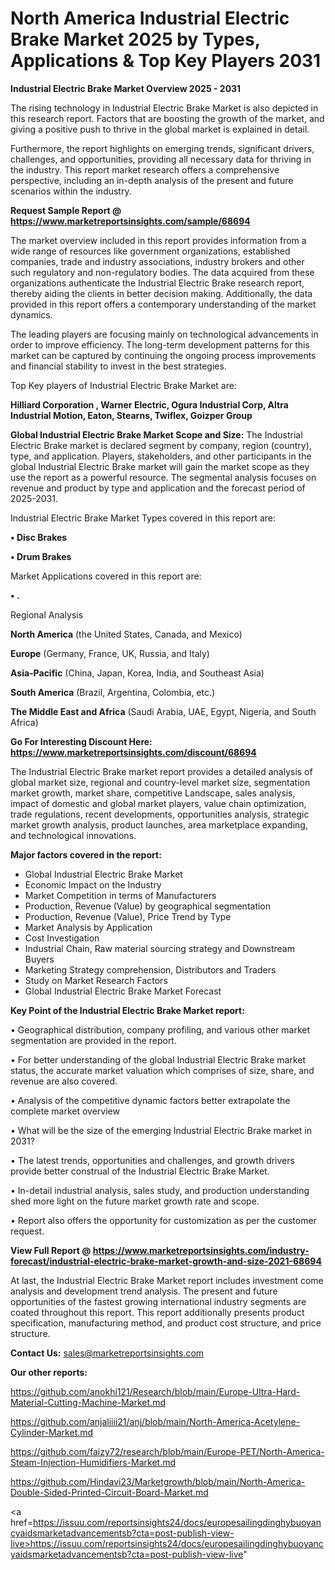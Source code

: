 # North America Industrial Electric Brake Market 2025 by Types, Applications & Top Key Players 2031

<Strong> Industrial Electric Brake Market Overview 2025 - 2031</strong>

The rising technology in Industrial Electric Brake Market is also depicted in this research report. Factors that are boosting the growth of the market, and giving a positive push to thrive in the global market is explained in detail.

Furthermore, the report highlights on emerging trends, significant drivers, challenges, and opportunities, providing all necessary data for thriving in the industry. This report market research offers a comprehensive perspective, including an in-depth analysis of the present and future scenarios within the industry.

<strong>Request Sample Report @ <a href=https://www.marketreportsinsights.com/sample/68694>https://www.marketreportsinsights.com/sample/68694</a></strong>

The market overview included in this report provides information from a wide range of resources like government organizations, established companies, trade and industry associations, industry brokers and other such regulatory and non-regulatory bodies. The data acquired from these organizations authenticate the Industrial Electric Brake research report, thereby aiding the clients in better decision making. Additionally, the data provided in this report offers a contemporary understanding of the market dynamics.

The leading players are focusing mainly on technological advancements in order to improve efficiency. The long-term development patterns for this market can be captured by continuing the ongoing process improvements and financial stability to invest in the best strategies.

Top Key players of Industrial Electric Brake Market are:

<strong>Hilliard Corporation , Warner Electric, Ogura Industrial Corp, Altra Industrial Motion, Eaton, Stearns, Twiflex, Goizper Group</strong>

<strong><b>Global Industrial Electric Brake Market Scope and Size:</b></strong>
The Industrial Electric Brake market is declared segment by company, region (country), type, and application. Players, stakeholders, and other participants in the global Industrial Electric Brake market will gain the market scope as they use the report as a powerful resource. The segmental analysis focuses on revenue and product by type and application and the forecast period of 2025-2031.

Industrial Electric Brake Market Types covered in this report are:

<strong>• Disc Brakes

• Drum Brakes</strong>

Market Applications covered in this report are:

<strong>• .</strong> 

Regional Analysis

<strong>North America</strong> (the United States, Canada, and Mexico)

<strong>Europe</strong> (Germany, France, UK, Russia, and Italy)

<strong>Asia-Pacific</strong> (China, Japan, Korea, India, and Southeast Asia)

<strong>South America</strong> (Brazil, Argentina, Colombia, etc.)

<strong>The Middle East and Africa</strong> (Saudi Arabia, UAE, Egypt, Nigeria, and South Africa)

<strong>Go For Interesting Discount Here: <a href=https://www.marketreportsinsights.com/discount/68694>https://www.marketreportsinsights.com/discount/68694</a></strong>

The Industrial Electric Brake market report provides a detailed analysis of global market size, regional and country-level market size, segmentation market growth, market share, competitive Landscape, sales analysis, impact of domestic and global market players, value chain optimization, trade regulations, recent developments, opportunities analysis, strategic market growth analysis, product launches, area marketplace expanding, and technological innovations.

<strong><b>Major factors covered in the report:</b></strong>
<ul>
  <li>Global Industrial Electric Brake Market </li>
  <li>Economic Impact on the Industry</li>
  <li>Market Competition in terms of Manufacturers</li>
  <li>Production, Revenue (Value) by geographical segmentation</li>
  <li>Production, Revenue (Value), Price Trend by Type</li>
  <li>Market Analysis by Application</li>
  <li>Cost Investigation</li>
  <li>Industrial Chain, Raw material sourcing strategy and Downstream Buyers</li>
  <li>Marketing Strategy comprehension, Distributors and Traders</li>
  <li>Study on Market Research Factors</li>
  <li>Global Industrial Electric Brake Market Forecast</li>
</ul>

<strong><b>Key Point of the Industrial Electric Brake Market report:</b></strong>

• Geographical distribution, company profiling, and various other market segmentation are provided in the report.

• For better understanding of the global Industrial Electric Brake market status, the accurate market valuation which comprises of size, share, and revenue are also covered.

• Analysis of the competitive dynamic factors better extrapolate the complete market overview

• What will be the size of the emerging Industrial Electric Brake market in 2031?

• The latest trends, opportunities and challenges, and growth drivers provide better construal of the Industrial Electric Brake Market.

• In-detail industrial analysis, sales study, and production understanding shed more light on the future market growth rate and scope.

• Report also offers the opportunity for customization as per the customer request.

<strong><b>View Full Report @ <a href=https://www.marketreportsinsights.com/industry-forecast/industrial-electric-brake-market-growth-and-size-2021-68694>https://www.marketreportsinsights.com/industry-forecast/industrial-electric-brake-market-growth-and-size-2021-68694</a></b></strong>


At last, the Industrial Electric Brake Market report includes investment come analysis and development trend analysis. The present and future opportunities of the fastest growing international industry segments are coated throughout this report. This report additionally presents product specification, manufacturing method, and product cost structure, and price structure.

<strong>Contact Us:</strong>
sales@marketreportsinsights.com

<strong>Our other reports:</strong>

<a href=https://github.com/anokhi121/Research/blob/main/Europe-Ultra-Hard-Material-Cutting-Machine-Market.md>https://github.com/anokhi121/Research/blob/main/Europe-Ultra-Hard-Material-Cutting-Machine-Market.md</a>

<a href=https://github.com/anjaliiii21/anj/blob/main/North-America-Acetylene-Cylinder-Market.md>https://github.com/anjaliiii21/anj/blob/main/North-America-Acetylene-Cylinder-Market.md</a>

<a href=https://github.com/faizy72/research/blob/main/Europe-PET/North-America-Steam-Injection-Humidifiers-Market.md>https://github.com/faizy72/research/blob/main/Europe-PET/North-America-Steam-Injection-Humidifiers-Market.md</a>

<a href=https://github.com/Hindavi23/Marketgrowth/blob/main/North-America-Double-Sided-Printed-Circuit-Board-Market.md>https://github.com/Hindavi23/Marketgrowth/blob/main/North-America-Double-Sided-Printed-Circuit-Board-Market.md</a>

<a href=https://issuu.com/reportsinsights24/docs/europesailingdinghybuoyancyaidsmarketadvancementsb?cta=post-publish-view-live>https://issuu.com/reportsinsights24/docs/europesailingdinghybuoyancyaidsmarketadvancementsb?cta=post-publish-view-live</a>"
